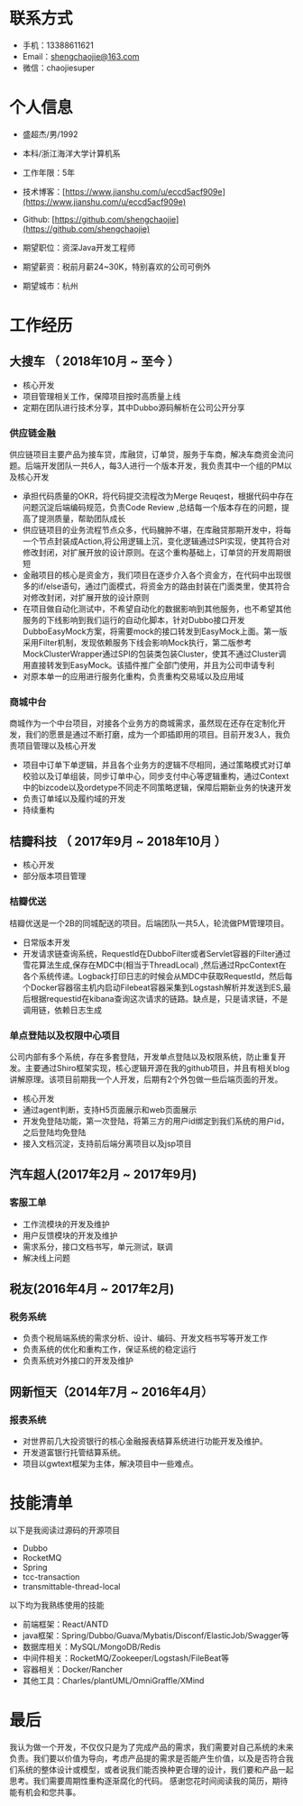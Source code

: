 # 联系方式
- 手机：13388611621
- Email：shengchaojie@163.com
- 微信：chaojiesuper

# 个人信息

 - 盛超杰/男/1992
 - 本科/浙江海洋大学计算机系
 - 工作年限：5年
 - 技术博客：[https://www.jianshu.com/u/eccd5acf909e](https://www.jianshu.com/u/eccd5acf909e)
 - Github: [https://github.com/shengchaojie](https://github.com/shengchaojie)

 - 期望职位：资深Java开发工程师
 - 期望薪资：税前月薪24~30K，特别喜欢的公司可例外
 - 期望城市：杭州


# 工作经历

## 大搜车 （ 2018年10月 ~ 至今 ）
- 核心开发
- 项目管理相关工作，保障项目按时高质量上线
- 定期在团队进行技术分享，其中Dubbo源码解析在公司公开分享

### 供应链金融
供应链项目主要产品为接车贷，库融贷，订单贷，服务于车商，解决车商资金流问题。后端开发团队一共6人，每3人进行一个版本开发，我负责其中一个组的PM以及核心开发

- 承担代码质量的OKR，将代码提交流程改为Merge Reuqest，根据代码中存在问题沉淀后端编码规范，负责Code Review ,总结每一个版本存在的问题，提高了提测质量，帮助团队成长
- 供应链项目的业务流程节点众多，代码臃肿不堪，在库融贷那期开发中，将每一个节点封装成Action,将公用逻辑上沉，变化逻辑通过SPI实现，使其符合对修改封闭，对扩展开放的设计原则。在这个重构基础上，订单贷的开发周期很短
- 金融项目的核心是资金方，我们项目在逐步介入各个资金方，在代码中出现很多的if/else语句，通过门面模式，将资金方的路由封装在门面类里，使其符合对修改封闭，对扩展开放的设计原则
- 在项目做自动化测试中，不希望自动化的数据影响到其他服务，也不希望其他服务的下线影响到我们运行的自动化脚本，针对Dubbo接口开发 DubboEasyMock方案，将需要mock的接口转发到EasyMock上面。第一版采用Filter机制，发现依赖服务下线会影响Mock执行，第二版参考MockClusterWrapper通过SPI的包装类包装Cluster，使其不通过Cluster调用直接转发到EasyMock。该插件推广全部门使用，并且为公司申请专利
- 对原本单一的应用进行服务化重构，负责重构交易域以及应用域

### 商城中台
商城作为一个中台项目，对接各个业务方的商城需求，虽然现在还存在定制化开发，我们的愿景是通过不断打磨，成为一个即插即用的项目。目前开发3人，我负责项目管理以及核心开发
- 项目中订单下单逻辑，并且各个业务方的逻辑不尽相同，通过策略模式对订单校验以及订单组装，同步订单中心，同步支付中心等逻辑重构，通过Context中的bizcode以及ordetype不同走不同策略逻辑，保障后期新业务的快速开发
- 负责订单域以及履约域的开发
- 持续重构

## 桔瓣科技 （ 2017年9月 ~ 2018年10月 ）
- 核心开发
- 部分版本项目管理

### 桔瓣优送
桔瓣优送是一个2B的同城配送的项目。后端团队一共5人，轮流做PM管理项目。

- 日常版本开发
- 开发请求链查询系统，RequestId在DubboFilter或者Servlet容器的Filter通过雪花算法生成,保存在MDC中(相当于ThreadLocal) ,然后通过RpcContext在各个系统传递。Logback打印日志的时候会从MDC中获取RequestId，然后每个Docker容器宿主机内启动Filebeat容器采集到Logstash解析并发送到ES,最后根据requestid在kibana查询这次请求的链路。缺点是，只是请求链，不是调用链，依赖日志生成

### 单点登陆以及权限中心项目
公司内部有多个系统，存在多套登陆，开发单点登陆以及权限系统，防止重复开发。主要通过Shiro框架实现，核心逻辑开源在我的github项目，并且有相关blog讲解原理。该项目前期我一个人开发，后期有2个外包做一些后端页面的开发。

- 核心开发
- 通过agent判断，支持H5页面展示和web页面展示
- 开发免登陆功能，第一次登陆，将第三方的用户id绑定到我们系统的用户id，之后登陆均免登陆
- 接入文档沉淀，支持前后端分离项目以及jsp项目

## 汽车超人(2017年2月 ~ 2017年9月)
### 客服工单
- 工作流模块的开发及维护
- 用户反馈模块的开发及维护
- 需求系分，接口文档书写，单元测试，联调
- 解决线上问题

## 税友(2016年4月 ~ 2017年2月)
### 税务系统
- 负责个税局端系统的需求分析、设计、编码、开发文档书写等开发工作
- 负责系统的优化和重构工作，保证系统的稳定运行
- 负责系统对外接口的开发及维护

## 网新恒天（2014年7月 ~ 2016年4月）
### 报表系统
- 对世界前几大投资银行的核心金融报表结算系统进行功能开发及维护。
- 开发道富银行托管结算系统。
- 项目以gwtext框架为主体，解决项目中一些难点。

# 技能清单

以下是我阅读过源码的开源项目
- Dubbo
- RocketMQ
- Spring
- tcc-transaction
- transmittable-thread-local

以下均为我熟练使用的技能

- 前端框架：React/ANTD
- java框架：Spring/Dubbo/Guava/Mybatis/Disconf/ElasticJob/Swagger等
- 数据库相关：MySQL/MongoDB/Redis
- 中间件相关：RocketMQ/Zookeeper/Logstash/FileBeat等
- 容器相关：Docker/Rancher
- 其他工具：Charles/plantUML/OmniGraffle/XMind

# 最后
我认为做一个开发，不仅仅只是为了完成产品的需求，我们需要对自己系统的未来负责。我们要以价值为导向，考虑产品提的需求是否能产生价值，以及是否符合我们系统的整体设计或模型，或者说我们能否换种更合理的设计，我们要和产品一起思考。我们需要周期性重构逐渐腐化的代码。
感谢您花时间阅读我的简历，期待能有机会和您共事。


